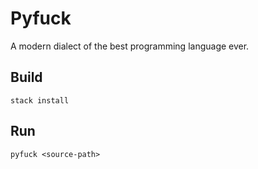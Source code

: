 # Pyfuck
A modern dialect of the best programming language ever.

## Build
```
stack install
```

## Run
```
pyfuck <source-path>
```


